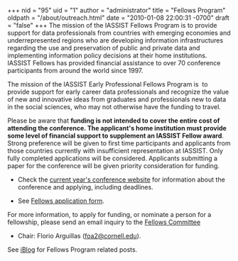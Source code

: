 +++
nid = "95"
uid = "1"
author = "administrator"
title = "Fellows Program"
oldpath = "/about/outreach.html"
date = "2010-01-08 22:00:31 -0700"
draft = "false"
+++
The mission of the IASSIST Fellows Program is to provide support for data professionals from countries with emerging economies and underrepresented regions who are developing information infrastructures regarding the use and preservation of public and private data and implementing information policy decisions at their home institutions. IASSIST Fellows has provided financial assistance to over 70 conference participants from around the world since 1997.

The mission of the IASSIST Early Professional Fellows Program is  to provide support for early career data professionals and recognize the value of new and innovative ideas from graduates and professionals new to data in the social sciences, who may not otherwise have the funding to travel.

Please be aware that **funding is not intended to cover the entire cost of attending the conference. The applicant's home institution must provide some level of financial support to supplement an IASSIST Fellow award**.  Strong preference will be given to first time participants and applicants from those countries currently with insufficient representation at IASSIST. Only fully completed applications will be considered. Applicants submitting a paper for the conference will be given priority consideration for funding.

- Check the [current year's conference website](/conferences) for information about the conference and applying, including deadlines.

- See [Fellows application form](https://goo.gl/forms/yttyvLUetnheZH5Z2).

For more information, to apply for funding, or nominate a person for a
fellowship, please send an email inquiry to the [Fellows Committee](/about/committees-and-groups/#iassist-fellows)
- Chair: Florio Arguillas (<foa2@cornell.edu>).

See [iBlog](/blog/) for Fellows Program related posts.

﻿
